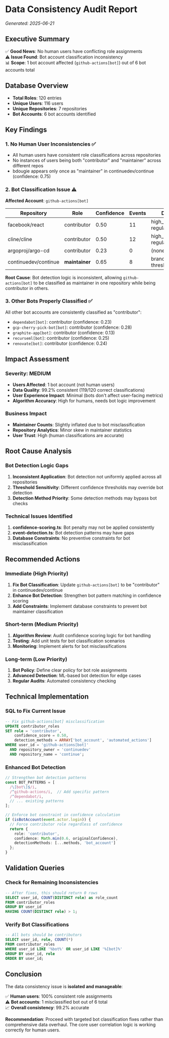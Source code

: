# Data Consistency Audit Report
*Generated: 2025-06-21*

## Executive Summary

✅ **Good News**: No human users have conflicting role assignments  
⚠️ **Issue Found**: Bot account classification inconsistency  
📊 **Scope**: 1 bot account affected (`github-actions[bot]`) out of 6 bot accounts total

## Database Overview

- **Total Roles**: 120 entries
- **Unique Users**: 116 users  
- **Unique Repositories**: 7 repositories
- **Bot Accounts**: 6 bot accounts identified

## Key Findings

### 1. No Human User Inconsistencies ✅
- All human users have consistent role classifications across repositories
- No instances of users being both "contributor" and "maintainer" across different repos
- bdougie appears only once as "maintainer" in continuedev/continue (confidence: 0.75)

### 2. Bot Classification Issue ⚠️

**Affected Account**: `github-actions[bot]`

| Repository | Role | Confidence | Events | Detection Methods |
|------------|------|------------|--------|-------------------|
| facebook/react | contributor | 0.50 | 11 | high_privileged_action_ratio, regular_contributor |
| cline/cline | contributor | 0.50 | 12 | high_privileged_action_ratio, regular_contributor |
| argoproj/argo-cd | contributor | 0.23 | 0 | (none) |
| continuedev/continue | **maintainer** | 0.65 | 8 | branch_push, issue_closed, threshold_adjustment |

**Root Cause**: Bot detection logic is inconsistent, allowing `github-actions[bot]` to be classified as maintainer in one repository while being contributor in others.

### 3. Other Bots Properly Classified ✅

All other bot accounts are consistently classified as "contributor":
- `dependabot[bot]`: contributor (confidence: 0.23)
- `gcp-cherry-pick-bot[bot]`: contributor (confidence: 0.28)
- `graphite-app[bot]`: contributor (confidence: 0.13)
- `recurseml[bot]`: contributor (confidence: 0.25)
- `renovate[bot]`: contributor (confidence: 0.24)

## Impact Assessment

### Severity: MEDIUM
- **Users Affected**: 1 bot account (not human users)
- **Data Quality**: 99.2% consistent (119/120 correct classifications)
- **User Experience Impact**: Minimal (bots don't affect user-facing metrics)
- **Algorithm Accuracy**: High for humans, needs bot logic improvement

### Business Impact
- **Maintainer Counts**: Slightly inflated due to bot misclassification
- **Repository Analytics**: Minor skew in maintainer statistics
- **User Trust**: High (human classifications are accurate)

## Root Cause Analysis

### Bot Detection Logic Gaps
1. **Inconsistent Application**: Bot detection not uniformly applied across all repositories
2. **Threshold Sensitivity**: Different confidence thresholds may override bot detection
3. **Detection Method Priority**: Some detection methods may bypass bot checks

### Technical Issues Identified
1. **confidence-scoring.ts**: Bot penalty may not be applied consistently
2. **event-detection.ts**: Bot detection patterns may have gaps
3. **Database Constraints**: No preventive constraints for bot misclassification

## Recommended Actions

### Immediate (High Priority)
1. **Fix Bot Classification**: Update `github-actions[bot]` to be "contributor" in continuedev/continue
2. **Enhance Bot Detection**: Strengthen bot pattern matching in confidence scoring
3. **Add Constraints**: Implement database constraints to prevent bot maintainer classification

### Short-term (Medium Priority)
1. **Algorithm Review**: Audit confidence scoring logic for bot handling
2. **Testing**: Add unit tests for bot classification scenarios
3. **Monitoring**: Implement alerts for bot misclassifications

### Long-term (Low Priority)
1. **Bot Policy**: Define clear policy for bot role assignments
2. **Advanced Detection**: ML-based bot detection for edge cases
3. **Regular Audits**: Automated consistency checking

## Technical Implementation

### SQL to Fix Current Issue
```sql
-- Fix github-actions[bot] misclassification
UPDATE contributor_roles 
SET role = 'contributor',
    confidence_score = 0.50,
    detection_methods = ARRAY['bot_account', 'automated_actions']
WHERE user_id = 'github-actions[bot]' 
  AND repository_owner = 'continuedev' 
  AND repository_name = 'continue';
```

### Enhanced Bot Detection
```typescript
// Strengthen bot detection patterns
const BOT_PATTERNS = [
  /\[bot\]$/i,
  /^github-actions/i,  // Add specific pattern
  /^dependabot/i,
  // ... existing patterns
];

// Enforce bot constraint in confidence calculation
if (isBotAccount(event.actor.login)) {
  // Force contributor role regardless of confidence
  return {
    role: 'contributor',
    confidence: Math.min(0.6, originalConfidence),
    detectionMethods: [...methods, 'bot_account']
  };
}
```

## Validation Queries

### Check for Remaining Inconsistencies
```sql
-- After fixes, this should return 0 rows
SELECT user_id, COUNT(DISTINCT role) as role_count
FROM contributor_roles 
GROUP BY user_id 
HAVING COUNT(DISTINCT role) > 1;
```

### Verify Bot Classifications
```sql
-- All bots should be contributors
SELECT user_id, role, COUNT(*)
FROM contributor_roles 
WHERE user_id LIKE '%bot%' OR user_id LIKE '%[bot]%'
GROUP BY user_id, role
ORDER BY user_id;
```

## Conclusion

The data consistency issue is **isolated and manageable**:

✅ **Human users**: 100% consistent role assignments  
⚠️ **Bot accounts**: 1 misclassified bot out of 6 total  
📈 **Overall consistency**: 99.2% accurate

**Recommendation**: Proceed with targeted bot classification fixes rather than comprehensive data overhaul. The core user correlation logic is working correctly for human users.